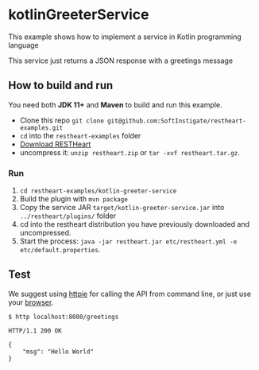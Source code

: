 # kotlinGreeterService

This example shows how to implement a service in Kotlin programming language

This service just returns a JSON response with a greetings message

## How to build and run

You need both **JDK 11+** and **Maven** to build and run this example.

-   Clone this repo `git clone git@github.com:SoftInstigate/restheart-examples.git`
-   `cd` into the `restheart-examples` folder
-   [Download RESTHeart](https://github.com/SoftInstigate/restheart/releases/)
-   uncompress it: `unzip restheart.zip` or `tar -xvf restheart.tar.gz`.

### Run

1. `cd restheart-examples/kotlin-greeter-service`
1. Build the plugin with `mvn package`
1. Copy the service JAR `target/kotlin-greeter-service.jar`  into `../restheart/plugins/` folder
1. cd into the restheart distribution you have previously downloaded and uncompressed.
1. Start the process: `java -jar restheart.jar etc/restheart.yml -e etc/default.properties`.

## Test

We suggest using [httpie](https://httpie.org) for calling the API from command line, or just use your [browser](http://localhost:8080/status).

```http
$ http localhost:8080/greetings

HTTP/1.1 200 OK

{
    "msg": "Hello World"
}
```
